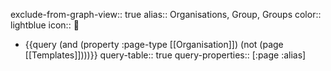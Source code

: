 exclude-from-graph-view:: true
alias:: Organisations, Group, Groups
color:: lightblue
icon:: 

- {{query (and (property :page-type [[Organisation]]) (not (page [[Templates]])))}}
  query-table:: true
  query-properties:: [:page :alias]